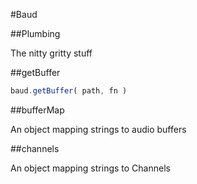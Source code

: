 #Baud


##Plumbing

The nitty gritty stuff

##getBuffer

```javascript
baud.getBuffer( path, fn )
```

##bufferMap

An object mapping strings to audio buffers

##channels

An object mapping strings to Channels

